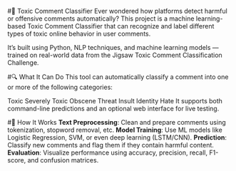 #💬 Toxic Comment Classifier
Ever wondered how platforms detect harmful or offensive comments automatically? This project is a machine learning-based Toxic Comment Classifier that can recognize and label different types of toxic online behavior in user comments.

It’s built using Python, NLP techniques, and machine learning models — trained on real-world data from the Jigsaw Toxic Comment Classification Challenge.

#🔍 What It Can Do
This tool can automatically classify a comment into one or more of the following categories:

Toxic
Severely Toxic
Obscene
Threat
Insult
Identity Hate
It supports both command-line predictions and an optional web interface for live testing.

#🧠 How It Works
**Text Preprocessing**: Clean and prepare comments using tokenization, stopword removal, etc.
**Model Training**: Use ML models like Logistic Regression, SVM, or even deep learning (LSTM/CNN).
**Prediction**: Classify new comments and flag them if they contain harmful content.
**Evaluation**: Visualize performance using accuracy, precision, recall, F1-score, and confusion matrices.
